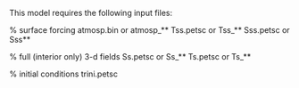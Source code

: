 This model requires the following input files:

% surface forcing
atmosp.bin or atmosp_**
Tss.petsc or Tss_**
Sss.petsc or Sss**

% full (interior only) 3-d fields
Ss.petsc or Ss_**
Ts.petsc or Ts_**

% initial conditions
trini.petsc
